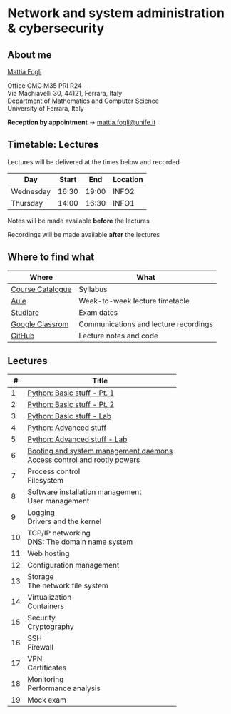 # Network and system administration & cybersecurity

## About me

[Mattia Fogli](https://docente.unife.it/mattia.fogli)

Office CMC M35 PRI R24 \
Via Machiavelli 30, 44121, Ferrara, Italy \
Department of Mathematics and Computer Science \
University of Ferrara, Italy

**Reception by appointment** $\rightarrow$ mattia.fogli@unife.it

## Timetable: Lectures

Lectures will be delivered at the times below and recorded

| Day       | Start | End   | Location |
| --------- | ----- | ----- | -------- |
| Wednesday | 16:30 | 19:00 | INFO2    |
| Thursday  | 14:00 | 16:30 | INFO1    |

Notes will be made available **before** the lectures

Recordings will be made available **after** the lectures

## Where to find what

| Where                                                                                                                                                                                                                                                                                                                                        | What                                  |
| -------------------------------------------------------------------------------------------------------------------------------------------------------------------------------------------------------------------------------------------------------------------------------------------------------------------------------------------- | ------------------------------------- |
| [Course Catalogue](https://unife.coursecatalogue.cineca.it/insegnamenti/2024/51959/2016/9999/10431?coorte=2022&schemaid=11854)                                                                                                                                                                                                               | Syllabus                              |
| [Aule](https://aule.unife.it/AgendaStudenti/index.php?view=easycourse&form-type=docente&include=docente&anno=2024&docente=027972&visualizzazione_orario=cal&date=24-02-2025&periodo_didattico=&_lang=it&list=&week_grid_type=-1&ar_codes_=&ar_select_=&col_cells=0&empty_box=0&only_grid=0&highlighted_date=0&all_events=0&faculty_group=0#) | Week-to-week lecture timetable        |
| [Studiare](https://studiare.unife.it/ListaAppelliOfferta.do)                                                                                                                                                                                                                                                                                 | Exam dates                            |
| [Google Classrom](https://classroom.google.com/c/NjgxMTY1MDQyNTk4?cjc=pkuagdo)                                                                                                                                                                                                                                                               | Communications and lecture recordings |
| [GitHub](https://github.com/fglmtt/admin)                                                                                                                                                                                                                                                                                                    | Lecture notes and code                |

## Lectures

| #   | Title                                                                                                                                                                                |
| --- | ------------------------------------------------------------------------------------------------------------------------------------------------------------------------------------ |
| 1   | [Python: Basic stuff - Pt. 1](lectures/1-python-basic-stuff-pt1.md)                                                                                                                  |
| 2   | [Python: Basic stuff - Pt. 2](lectures/2-python-basic-stuff-pt2.md)                                                                                                                  |
| 3   | [Python: Basic stuff - Lab](lectures/3-python-basic-stuff-lab.md)                                                                                                                    |
| 4   | [Python: Advanced stuff](lectures/4-python-advanced-stuff.md)                                                                                                                        |
| 5   | [Python: Advanced stuff - Lab](lectures/5-python-advanced-stuff-lab.md)                                                                                                              |
| 6   | [Booting and system management daemons](lectures/6a-booting-and-system-management-daemons.md)<br>[Access control and rootly powers](lectures/6b-access-control-and-rootly-powers.md) |
| 7   | Process control<br>Filesystem                                                                                                                                                        |
| 8   | Software installation management<br>User management                                                                                                                                  |
| 9   | Logging<br>Drivers and the kernel                                                                                                                                                    |
| 10  | TCP/IP networking<br>DNS: The domain name system                                                                                                                                     |
| 11  | Web hosting                                                                                                                                                                          |
| 12  | Configuration management                                                                                                                                                             |
| 13  | Storage<br>The network file system                                                                                                                                                   |
| 14  | Virtualization<br>Containers                                                                                                                                                         |
| 15  | Security<br>Cryptography                                                                                                                                                             |
| 16  | SSH<br>Firewall                                                                                                                                                                      |
| 17  | VPN<br>Certificates                                                                                                                                                                  |
| 18  | Monitoring<br>Performance analysis                                                                                                                                                   |
| 19  | Mock exam                                                                                                                                                                            |
